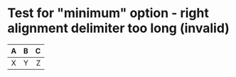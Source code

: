 # Test for "minimum" option - right alignment delimiter too long (invalid)

| A | B | C |
| :---: | :-------: | -------: |
| X | Y | Z |